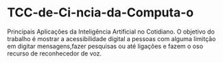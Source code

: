 # TCC-de-Ci-ncia-da-Computa-o
Principais Aplicações da Inteligência Artificial no Cotidiano.
O objetivo  do trabalho é mostrar a acessibilidade digital a pessoas com alguma limitção em digitar mensagens,fazer pesquisas ou até ligações
e fazem o oso recurso de reconhecedor de voz.

